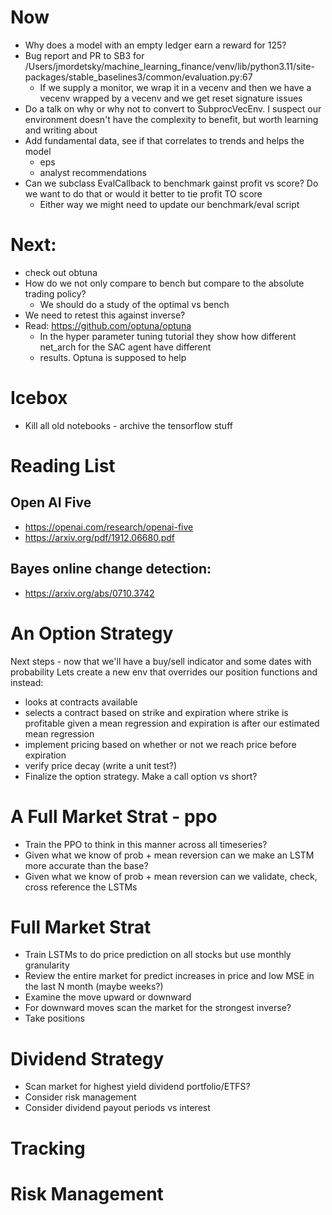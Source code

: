 # Now
  * Why does a model with an empty ledger earn a reward for 125?
  * Bug report and PR to SB3 for /Users/jmordetsky/machine_learning_finance/venv/lib/python3.11/site-packages/stable_baselines3/common/evaluation.py:67
    * If we supply a monitor, we wrap it in a vecenv and then we have a vecenv wrapped by a vecenv and we get reset signature issues
  * Do a talk on why or why not to convert to SubprocVecEnv. I suspect our environment doesn't have the complexity to benefit, but worth learning and writing about
  * Add fundamental data, see if that correlates to trends and helps the model 
    * eps
    * analyst recommendations
  * Can we subclass EvalCallback to benchmark gainst profit vs score? Do we want to do that or would it better to tie profit TO score
    * Either way we might need to update our benchmark/eval script

# Next:
  * check out obtuna
  * How do we not only compare to bench but compare to the absolute trading policy?
      * We should do a study of the optimal vs bench
  * We need to retest this against inverse?
* Read: https://github.com/optuna/optuna
  * In the hyper parameter tuning tutorial they show how different net_arch for the SAC agent have different
  * results. Optuna is supposed to help

# Icebox

* Kill all old notebooks - archive the tensorflow stuff

# Reading List

## Open AI Five

* https://openai.com/research/openai-five
* https://arxiv.org/pdf/1912.06680.pdf

## Bayes online change detection: 
* https://arxiv.org/abs/0710.3742

# An Option Strategy

Next steps - now that we'll have a buy/sell indicator and some dates with probability
Lets create a new env that overrides our position functions and instead:
* looks at contracts available 
* selects a contract based on strike and expiration where strike is profitable given a mean regression and expiration is after our estimated mean regression
* implement pricing based on whether or not we reach price before expiration
* verify price decay (write a unit test?)
* Finalize the option strategy. Make a call option vs short?

# A Full Market Strat -  ppo
  * Train the PPO to think in this manner across all timeseries?
  * Given what we know of prob + mean reversion can we make an LSTM more accurate than the base?
  * Given what we know of prob + mean reversion can we validate, check, cross reference the LSTMs

# Full Market Strat

  * Train LSTMs to do price prediction on all stocks but use monthly granularity
  * Review the entire market for predict increases in price and low MSE in the last N month (maybe weeks?)
  * Examine the move upward or downward
  * For downward moves scan the market for the strongest inverse?
  * Take positions

# Dividend Strategy

* Scan market for highest yield dividend portfolio/ETFS?
* Consider risk management
* Consider dividend payout periods vs interest

# Tracking

# Risk Management

